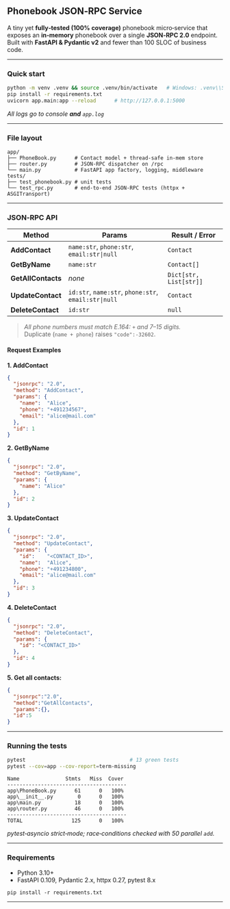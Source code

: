 ## Phonebook JSON‑RPC Service

A tiny yet **fully‑tested (100% coverage)** phonebook micro‑service that exposes an **in‑memory** phonebook over a single **JSON‑RPC 2.0** endpoint.  
Built with **FastAPI & Pydantic v2** and fewer than 100 SLOC of business code.

---

### Quick start

```bash
python -m venv .venv && source .venv/bin/activate   # Windows: .venv\\Scripts\\activate
pip install -r requirements.txt
uvicorn app.main:app --reload      # http://127.0.0.1:5000
```

*All logs go to console **and** `app.log`*

---

### File layout

```
app/
├── PhoneBook.py      # Contact model + thread‑safe in‑mem store
├── router.py         # JSON‑RPC dispatcher on /rpc
└── main.py           # FastAPI app factory, logging, middleware
tests/
├── test_phonebook.py # unit tests
└── test_rpc.py       # end‑to‑end JSON‑RPC tests (httpx + ASGITransport)
```

---

### JSON‑RPC API


| Method             | Params                                              | Result / Error                  |
|--------------------|-----------------------------------------------------|---------------------------------|
| **AddContact**     | `name:str`, `phone:str`, `email:str\|null`         | `Contact`                       |
| **GetByName**      | `name:str`                                          | `Contact[]`                     |
| **GetAllContacts** | _none_                                              | `Dict[str, List[str]]`          |
| **UpdateContact**  | `id:str`, `name:str`, `phone:str`, `email:str\|null` | `Contact`                       |
| **DeleteContact**  | `id:str`                                            | `null`                          |

> *All phone numbers must match E.164: `+` and 7–15 digits.*  
> Duplicate (`name + phone`) raises `"code":‑32602`.

#### Request Examples

**1. AddContact**
```json
{
  "jsonrpc": "2.0",
  "method": "AddContact",
  "params": {
    "name":  "Alice",
    "phone": "+491234567",
    "email": "alice@mail.com"
  },
  "id": 1
}
```

**2. GetByName**
```json
{
  "jsonrpc": "2.0",
  "method": "GetByName",
  "params": {
    "name": "Alice"
  },
  "id": 2
}
```

**3. UpdateContact**
```json
{
  "jsonrpc": "2.0",
  "method": "UpdateContact",
  "params": {
    "id":    "<CONTACT_ID>",
    "name":  "Alice",
    "phone": "+491234800",
    "email": "alice@mail.com"
  },
  "id": 3
}
```

**4. DeleteContact**
```json
{
  "jsonrpc": "2.0",
  "method": "DeleteContact",
  "params": {
    "id": "<CONTACT_ID>"
  },
  "id": 4
}
```

**5. Get all contacts:**
```json
{
  "jsonrpc":"2.0",
  "method":"GetAllContacts",
  "params":{},
  "id":5
}
```

---

### Running the tests

```bash
pytest                                  # 13 green tests
pytest --cov=app --cov-report=term-missing
```

```
Name               Stmts   Miss  Cover   
---------------------------------------
app\PhoneBook.py      61      0   100%
app\__init__.py        0      0   100%
app\main.py           18      0   100%
app\router.py         46      0   100%
---------------------------------------
TOTAL                125      0   100%

```

*pytest‑asyncio strict‑mode; race‑conditions checked with 50 parallel `add`.*

---

### Requirements

* Python 3.10+  
* FastAPI 0.109, Pydantic 2.x, httpx 0.27, pytest 8.x

```
pip install -r requirements.txt
```

---


